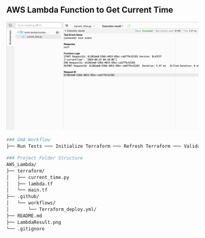 ## AWS Lambda Function to Get Current Time

![current_time Lambda Function Output](LambdaResult.png)

```bash
### GHA Workflow
├── Run Tests ──> Initialize Terraform ──> Refresh Terraform ──> Validate Terraform ──> Deploy Terraform
```

```bash
### Project Folder Structure
AWS_Lambda/
├── terraform/
│   ├── current_time.py
│   ├── lambda.tf
│   └── main.tf
├── .github/
│   └── workflows/
│       └── Terraform_deploy.yml/
├── README.md
├── LambdaResult.png
└── .gitignore
```

